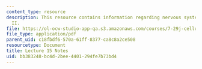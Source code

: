 ```yaml
---
content_type: resource
description: This resource contains information regarding nervous system development
  II.
file: https://ol-ocw-studio-app-qa.s3.amazonaws.com/courses/7-29j-cellular-neurobiology-spring-2012/bb383248bc4d2bee4401294fe7b73bd4_MIT7_29JS12_lecture15.pdf
file_type: application/pdf
parent_uid: c18fbdf6-570a-61ff-8377-ca8c8a2ce508
resourcetype: Document
title: Lecture 15 Notes
uid: bb383248-bc4d-2bee-4401-294fe7b73bd4
---
```

